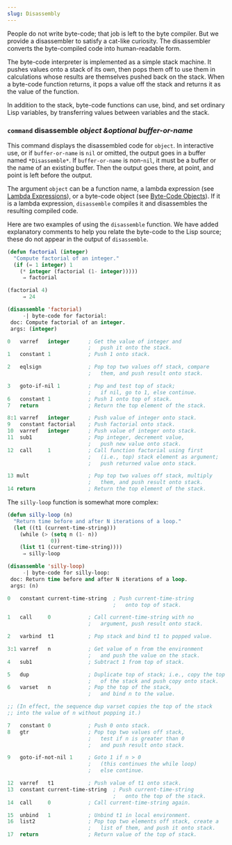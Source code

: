 ```yaml
---
slug: Disassembly
---
```


People do not write byte-code; that job is left to the byte compiler. But we provide a disassembler to satisfy a cat-like curiosity. The disassembler converts the byte-compiled code into human-readable form.

The byte-code interpreter is implemented as a simple stack machine. It pushes values onto a stack of its own, then pops them off to use them in calculations whose results are themselves pushed back on the stack. When a byte-code function returns, it pops a value off the stack and returns it as the value of the function.

In addition to the stack, byte-code functions can use, bind, and set ordinary Lisp variables, by transferring values between variables and the stack.

### <span className="tag command">`command`</span> **disassemble** *object \&optional buffer-or-name*

This command displays the disassembled code for `object`. In interactive use, or if `buffer-or-name` is `nil` or omitted, the output goes in a buffer named `*Disassemble*`. If `buffer-or-name` is non-`nil`, it must be a buffer or the name of an existing buffer. Then the output goes there, at point, and point is left before the output.

The argument `object` can be a function name, a lambda expression (see [Lambda Expressions](/docs/elisp/Lambda-Expressions)), or a byte-code object (see [Byte-Code Objects](/docs/elisp/Byte_002dCode-Objects)). If it is a lambda expression, `disassemble` compiles it and disassembles the resulting compiled code.

Here are two examples of using the `disassemble` function. We have added explanatory comments to help you relate the byte-code to the Lisp source; these do not appear in the output of `disassemble`.

```lisp
(defun factorial (integer)
  "Compute factorial of an integer."
  (if (= 1 integer) 1
    (* integer (factorial (1- integer)))))
     ⇒ factorial
```



```lisp
(factorial 4)
     ⇒ 24
```



```lisp
(disassemble 'factorial)
     -| byte-code for factorial:
 doc: Compute factorial of an integer.
 args: (integer)
```



```lisp
0   varref   integer      ; Get the value of integer and
                          ;   push it onto the stack.
1   constant 1            ; Push 1 onto stack.
```

```lisp
2   eqlsign               ; Pop top two values off stack, compare
                          ;   them, and push result onto stack.
```

```lisp
3   goto-if-nil 1         ; Pop and test top of stack;
                          ;   if nil, go to 1, else continue.
6   constant 1            ; Push 1 onto top of stack.
7   return                ; Return the top element of the stack.
```

```lisp
8:1 varref   integer      ; Push value of integer onto stack.
9   constant factorial    ; Push factorial onto stack.
10  varref   integer      ; Push value of integer onto stack.
11  sub1                  ; Pop integer, decrement value,
                          ;   push new value onto stack.
12  call     1            ; Call function factorial using first
                          ;   (i.e., top) stack element as argument;
                          ;   push returned value onto stack.
```

```lisp
13 mult                   ; Pop top two values off stack, multiply
                          ;   them, and push result onto stack.
14 return                 ; Return the top element of the stack.
```

The `silly-loop` function is somewhat more complex:

```lisp
(defun silly-loop (n)
  "Return time before and after N iterations of a loop."
  (let ((t1 (current-time-string)))
    (while (> (setq n (1- n))
              0))
    (list t1 (current-time-string))))
     ⇒ silly-loop
```



```lisp
(disassemble 'silly-loop)
     -| byte-code for silly-loop:
 doc: Return time before and after N iterations of a loop.
 args: (n)
```



```lisp
0   constant current-time-string  ; Push current-time-string
                                  ;   onto top of stack.
```

```lisp
1   call     0            ; Call current-time-string with no
                          ;   argument, push result onto stack.
```

```lisp
2   varbind  t1           ; Pop stack and bind t1 to popped value.
```

```lisp
3:1 varref   n            ; Get value of n from the environment
                          ;   and push the value on the stack.
4   sub1                  ; Subtract 1 from top of stack.
```

```lisp
5   dup                   ; Duplicate top of stack; i.e., copy the top
                          ;   of the stack and push copy onto stack.
6   varset   n            ; Pop the top of the stack,
                          ;   and bind n to the value.

;; (In effect, the sequence dup varset copies the top of the stack
;; into the value of n without popping it.)
```



```lisp
7   constant 0            ; Push 0 onto stack.
8   gtr                   ; Pop top two values off stack,
                          ;   test if n is greater than 0
                          ;   and push result onto stack.
```

```lisp
9   goto-if-not-nil 1     ; Goto 1 if n > 0
                          ;   (this continues the while loop)
                          ;   else continue.
```

```lisp
12  varref   t1           ; Push value of t1 onto stack.
13  constant current-time-string  ; Push current-time-string
                                  ;   onto the top of the stack.
14  call     0            ; Call current-time-string again.
```

```lisp
15  unbind   1            ; Unbind t1 in local environment.
16  list2                 ; Pop top two elements off stack, create a
                          ;   list of them, and push it onto stack.
17  return                ; Return value of the top of stack.
```
